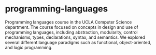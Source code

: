 # programming-languages
 
Programming languages course in the UCLA Computer Science department. The course focused on concepts in design and use of programming languages, including abstraction, modularity, control mechanisms, types, declarations, syntax, and semantics. We explored several different language paradigms such as functional, object-oriented, and logic programming.


